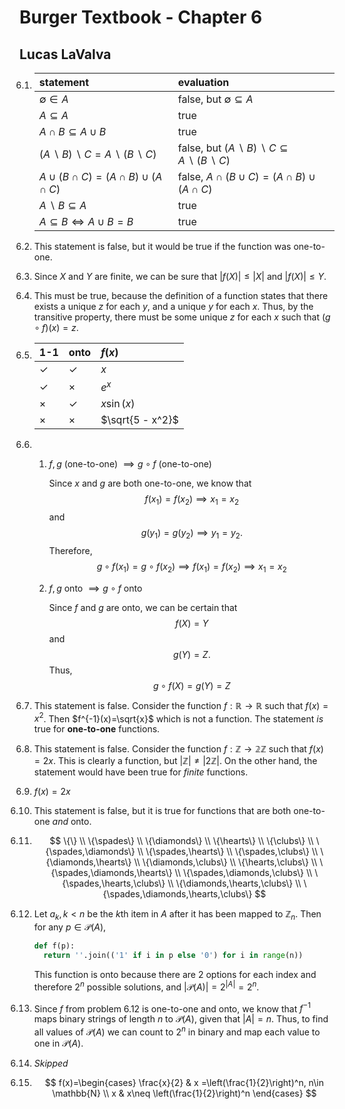 <style>
  @counter-style chap6 {
    system: extends decimal;
    prefix: "6.";
  }
  ol {
    list-style: chap6;
  }
  ol ol {
    list-style: decimal
  }
</style>

# Burger Textbook - Chapter 6
## Lucas LaValva

1) 
    statement | evaluation
    :- | :-
    $\emptyset\in A$ | false, but $\emptyset\subseteq A$ 
    $A\subseteq A$ | true
    $A\cap B\subseteq A\cup B$ | true
    $(A\ \backslash\ B)\ \backslash\ C=A\ \backslash\ (B\ \backslash\ C)$ | false, but $(A\ \backslash\ B)\ \backslash\ C\subseteq A\ \backslash\ (B\ \backslash\ C)$
    $A\cup(B\cap C)=(A\cap B)\cup(A\cap C)$ | false, $A\cap(B\cup C)=(A\cap B)\cup(A\cap C)$
    $A\ \backslash\ B\subseteq A$ | true
    $A\subseteq B\iff A\cup B=B$ | true

2) This statement is false, but it would be true if the function was one-to-one.
3) Since $X$ and $Y$ are finite, we can be sure that $|f(X)|\leq |X|$ and $|f(X)|\leq Y$.
4) This must be true, because the definition of a function states that there exists a unique $z$ for each $y$, and a unique $y$ for each $x$. Thus, by the transitive property, there must be some unique $z$ for each $x$ such that $(g\circ f)(x)=z$.
5) 
    1-1 | onto | $f(x)$
    :-- | :--- | :--
    $\checkmark$ | $\checkmark$ | $x$
    $\checkmark$ | $\times$ | $e^x$
    $\times$ | $\checkmark$ | $x\sin (x)$
    $\times$ | $\times$ | $\sqrt{5 - x^2}$
6) 
    1) $f, g$ (one-to-one) $\implies g\circ f$ (one-to-one)
        
        Since $x$ and $g$ are both one-to-one, we know that
        $$
          f(x_1)=f(x_2)\implies x_1=x_2
        $$
        and
        $$
          g(y_1)=g(y_2)\implies y_1=y_2.
        $$
        Therefore,
        $$
          g\circ f(x_1)=g\circ f(x_2)\implies f(x_1)=f(x_2)\implies x_1=x_2
        $$
    2) $f, g$ onto $\implies g\circ f$ onto

        Since $f$ and $g$ are onto, we can be certain that
        $$
          f(X) = Y
        $$
        and
        $$
          g(Y) = Z.
        $$
        Thus,
        $$
          g\circ f(X)=g(Y)=Z
        $$
7) This statement is false. Consider the function $f:\mathbb{R\to R}$ such that $f(x)=x^2$. Then $f^{-1}(x)=\sqrt{x}$ which is not a function. The statement _is_ true for **one-to-one** functions.
8) This statement is false. Consider the function $f:\mathbb{Z\to 2Z}$ such that $f(x)=2x$. This is clearly a function, but $|\mathbb{Z}|\neq |2\mathbb{Z}|$. On the other hand, the statement would have been true for _finite_ functions.
9) $f(x)=2x$
10) This statement is false, but it is true for functions that are both one-to-one _and_ onto.
11) $$
      \{\} \\
      \{\spades\} \\
      \{\diamonds\} \\
      \{\hearts\} \\
      \{\clubs\} \\
      \{\spades,\diamonds\} \\
      \{\spades,\hearts\} \\
      \{\spades,\clubs\} \\
      \{\diamonds,\hearts\} \\
      \{\diamonds,\clubs\} \\
      \{\hearts,\clubs\} \\
      \{\spades,\diamonds,\hearts\} \\
      \{\spades,\diamonds,\clubs\} \\
      \{\spades,\hearts,\clubs\} \\
      \{\diamonds,\hearts,\clubs\} \\
      \{\spades,\diamonds,\hearts,\clubs\}
    $$
12) Let $a_k,k< n$ be the $k$th item in $A$ after it has been mapped to $\mathbb{Z}_n$. Then for any $p\in \mathcal{P}(A)$,
    ```py
    def f(p):
      return ''.join(('1' if i in p else '0') for i in range(n))
    ```
    This function is onto because there are 2 options for each index and therefore $2^n$ possible solutions, and $|\mathcal{P}(A)|=2^{|A|}=2^n$.
13) Since $f$ from problem 6.12 is one-to-one and onto, we know that $f^{-1}$ maps binary strings of length $n$ to $\mathcal{P}(A)$, given that $|A|=n$. Thus, to find all values of $\mathcal{P}(A)$ we can count to $2^n$ in binary and map each value to one in $\mathcal{P}(A)$.
14) _Skipped_
15) $$
      f(x)=\begin{cases}
        \frac{x}{2} & x =\left(\frac{1}{2}\right)^n, n\in \mathbb{N} \\
        x & x\neq \left(\frac{1}{2}\right)^n
      \end{cases}
    $$